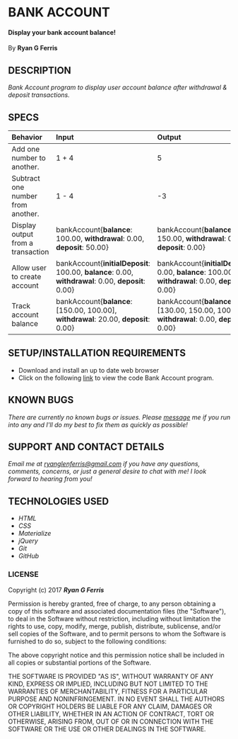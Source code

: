 # **BANK ACCOUNT**

#### Display your bank account balance!

By **Ryan G Ferris**

## DESCRIPTION

_Bank Account program to display user account balance after withdrawal & deposit transactions._

## SPECS

| Behavior | Input | Output |
| :------------- | :------------- | :------------- |  
| Add one number to another. | 1 + 4 | 5 |  
| Subtract one number from another. | 1 - 4 | -3 |  
| Display output from a transaction | bankAccount{**balance**: 100.00, **withdrawal**: 0.00, **deposit**: 50.00} | bankAccount{**balance**: 150.00, **withdrawal**: 0.00, **deposit**: 0.00} |  
| Allow user to create account | bankAccount{**initialDeposit**: 100.00, **balance**: 0.00, **withdrawal**: 0.00, **deposit**: 0.00} | bankAccount{**initialDeposit**: 0.00, **balance**: 100.00, **withdrawal**: 0.00, **deposit**: 0.00} |  
| Track account balance | bankAccount{**balance**: [150.00, 100.00], **withdrawal**: 20.00, **deposit**: 0.00} | bankAccount{**balance**: [130.00, 150.00, 100.00], **withdrawal**: 0.00, **deposit**: 0.00} |  

## SETUP/INSTALLATION REQUIREMENTS

* Download and install an up to date web browser
* Click on the following [link](https://github.com/ryanglenferris/bank-account.git) to view the code Bank Account program.

## KNOWN BUGS

_There are currently no known bugs or issues. Please [message](mailto:ryanglenferris@gmail.com) me if you run into any and I'll do my best to fix them as quickly as possible!_

## SUPPORT AND CONTACT DETAILS

_Email me at [ryanglenferris@gmail.com](mailto:ryanglenferris@gmail.com) if you have any questions, comments, concerns, or just a general desire to chat with me! I look forward to hearing from you!_

## TECHNOLOGIES USED

* _HTML_
* _CSS_
* _Materialize_
* _jQuery_
* _Git_
* _GitHub_

### LICENSE

Copyright (c) 2017 ****_Ryan G Ferris_****

Permission is hereby granted, free of charge, to any person obtaining a copy of this software and associated documentation files (the "Software"), to deal in the Software without restriction, including without limitation the rights to use, copy, modify, merge, publish, distribute, sublicense, and/or sell copies of the Software, and to permit persons to whom the Software is furnished to do so, subject to the following conditions:

The above copyright notice and this permission notice shall be included in all copies or substantial portions of the Software.

THE SOFTWARE IS PROVIDED "AS IS", WITHOUT WARRANTY OF ANY KIND, EXPRESS OR IMPLIED, INCLUDING BUT NOT LIMITED TO THE WARRANTIES OF MERCHANTABILITY, FITNESS FOR A PARTICULAR PURPOSE AND NONINFRINGEMENT. IN NO EVENT SHALL THE AUTHORS OR COPYRIGHT HOLDERS BE LIABLE FOR ANY CLAIM, DAMAGES OR OTHER LIABILITY, WHETHER IN AN ACTION OF CONTRACT, TORT OR OTHERWISE, ARISING FROM, OUT OF OR IN CONNECTION WITH THE SOFTWARE OR THE USE OR OTHER DEALINGS IN THE SOFTWARE.
